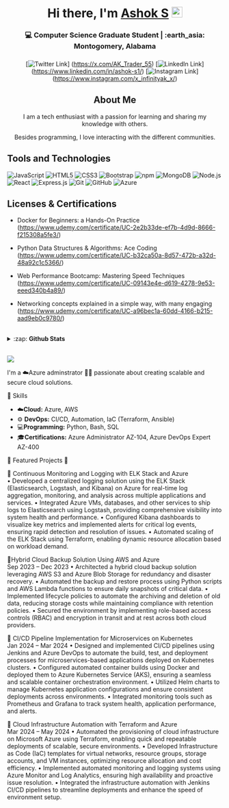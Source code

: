 <!-------------------------------------------------------Hi there, I'm Ashok Shankarappa ------------------------------>
<div align="center">
  <h1>Hi there, I'm <a href="https://www.linkedin.com/in/ashok-s1/" target="_blank">Ashok S</a> <img src="https://media.giphy.com/media/hvRJCLFzcasrR4ia7z/giphy.gif" width="25px"> </h1>
</div>
<div align="center">
  <h3>💻 Computer Science Graduate Student | :earth_asia: Montogomery, Alabama <h3>
</div>

<!----------------------------------------------------Social links------------------------------------------->

<div align="center">

[![Twitter Link](https://img.shields.io/twitter/follow/AK_Trader_55?color=1DA1F2&label=%40AK_Trader_55&logo=Twitter&style=flat)]  (https://x.com/AK_Trader_55)
[![LinkedIn Link](https://img.shields.io/badge/linkedin/in/AK_Trader_55%20-%230077B5.svg?&style=flat&logo=linkedin&logoColor=white")] (https://www.linkedin.com/in/ashok-s1/)
[![Instagram Link](https://img.shields.io/badge/instagram.com/AK_Trader_55%20-%23E4405F.svg?&style=flat&logo=Instagram&logoColor=white)]  (https://www.instagram.com/x_infinityak_x/)
</div>


<!---------------------------------------------------------- About Me---------------------------------------------------->
<div align="center">
  <h2>About Me</h2>
  <p>I am a tech enthusiast with a passion for learning and sharing my knowledge with others. </p> 
  <p>Besides programming, I love interacting with the different communities. </p>
</div>
<!-------------------------------------------------------Tools and Technologies----------------------------------------->

<h2>Tools and Technologies</h2>

![JavaScript](https://img.shields.io/badge/-JavaScript-yellow?style=flat-square&logo=javascript&logoColor=white)
![HTML5](https://img.shields.io/badge/-HTML5-E34F26?style=flat-square&logo=html5&logoColor=white)
![CSS3](https://img.shields.io/badge/-CSS3-1572B6?style=flat-square&logo=css3)
![Bootstrap](https://img.shields.io/badge/-Bootstrap-563D7C?style=flat-square&logo=bootstrap)
![npm](https://img.shields.io/badge/-NPM-CB3837?style=flat-square&logo=npm&logoColor=white)
![MongoDB](https://img.shields.io/badge/-MongoDB-13aa52?style=flat-square&logo=mongodb&logoColor=white)
![Node.js](https://img.shields.io/badge/-Nodejs-43853d?style=flat-square&logo=Node.js&logoColor=white)
![React](https://img.shields.io/badge/-react-45b8d8?style=flat-square&logo=react&logoColor=white)
![Express.js](https://img.shields.io/badge/express.js%20-%23404d59.svg?&style=flat-square)
![Git](https://img.shields.io/badge/-Git-black?style=flat-square&logo=git&logoColor=white)
![GitHub](https://img.shields.io/badge/-GitHub-181717?style=flat-square&logo=github&logoColor=white)
![Azure](https://img.shields.io/badge/-Azure-007fff?style=flat-square&logo=microsoftazure&logoColor=white)


<!-------------------------------------------------------------Licenses & Certification	---------------------------------------->
<h2>Licenses & Certifications</h2>
  
* Docker for Beginners: a Hands-On Practice (https://www.udemy.com/certificate/UC-2e2b33de-ef7b-4d9d-8666-f215308a5fe3/)

* Python Data Structures & Algorithms: Ace Coding (https://www.udemy.com/certificate/UC-b32ca50a-8d57-472b-a32d-48a92c1c5366/)

* Web Performance Bootcamp: Mastering Speed Techniques  (https://www.udemy.com/certificate/UC-09143e4e-d619-4278-9e53-eeed340b4a89/)

* Networking concepts explained in a simple way, with many engaging (https://www.udemy.com/certificate/UC-a96bec1a-60dd-4166-b215-aad9eb0c9780/)

<!-----------------------------------------------------GitHub Stats ------------------------------------------------------>
<br>
<details>
  <summary>:zap: <b>Github Stats</b></summary>

  [![Ashok's github stats](https://github-readme-stats.vercel.app/api?username=Ashok98765vvs&show_icons=true&theme=react)](https://github.com/arun664/github-readme-stats)
  [![Top Langs](https://github-readme-stats.vercel.app/api/top-langs/?username=Ashok98765vvs&langs_count=8&layout=compact&theme=react)](https://github.com/arun664/github-readme-stats)

</details>
<br>

![](https://komarev.com/ghpvc/?username=arun664)


I'm a ☁️Azure adminstrator 👩‍💻 passionate about creating scalable and secure cloud solutions.

🔧 Skills 
- ☁️**Cloud:** Azure, AWS
- ⚙️ **DevOps:** CI/CD, Automation, IaC (Terraform, Ansible)
- 💻**Programming:** Python, Bash, SQL
- 🎓**Certifications:** Azure Administrator AZ-104, Azure DevOps Expert AZ-400
  
🌟 Featured Projects 🌟

💠 Continuous Monitoring and Logging with ELK Stack and Azure                             
• Developed a centralized logging solution using the ELK Stack (Elasticsearch, Logstash, and Kibana) 
on Azure for real-time log aggregation, monitoring, and analysis across multiple applications and 
services. 
• Integrated Azure VMs, databases, and other services to ship logs to Elasticsearch using Logstash, 
providing comprehensive visibility into system health and performance. 
• Configured Kibana dashboards to visualize key metrics and implemented alerts for critical log events, 
ensuring rapid detection and resolution of issues. 
• Automated scaling of the ELK Stack using Terraform, enabling dynamic resource allocation based on 
workload demand. 

💠Hybrid Cloud Backup Solution Using AWS and Azure                                             
Sep 2023 – Dec 2023 
• Architected a hybrid cloud backup solution leveraging AWS S3 and Azure Blob Storage for 
redundancy and disaster recovery. 
• Automated the backup and restore process using Python scripts and AWS Lambda functions to ensure 
daily snapshots of critical data. 
• Implemented lifecycle policies to automate the archiving and deletion of old data, reducing storage 
costs while maintaining compliance with retention policies. 
• Secured the environment by implementing role-based access controls (RBAC) and encryption in 
transit and at rest across both cloud providers.

💠 CI/CD Pipeline Implementation for Microservices on Kubernetes                            
Jan 2024 – Mar 2024 
• Designed and implemented CI/CD pipelines using Jenkins and Azure DevOps to automate the build, 
test, and deployment processes for microservices-based applications deployed on Kubernetes clusters. 
• Configured automated container builds using Docker and deployed them to Azure Kubernetes Service 
(AKS), ensuring a seamless and scalable container orchestration environment. 
• Utilized Helm charts to manage Kubernetes application configurations and ensure consistent 
deployments across environments. 
• Integrated monitoring tools such as Prometheus and Grafana to track system health, application 
performance, and alerts. 

💠 Cloud Infrastructure Automation with Terraform and Azure                                   
Mar 2024 – May 2024 
• Automated the provisioning of cloud infrastructure on Microsoft Azure using Terraform, enabling 
quick and repeatable deployments of scalable, secure environments. 
• Developed Infrastructure as Code (IaC) templates for virtual networks, resource groups, storage 
accounts, and VM instances, optimizing resource allocation and cost efficiency. 
• Implemented automated monitoring and logging systems using Azure Monitor and Log Analytics, 
ensuring high availability and proactive issue resolution. 
• Integrated the infrastructure automation with Jenkins CI/CD pipelines to streamline deployments and 
enhance the speed of environment setup. 







